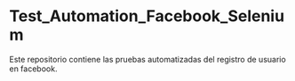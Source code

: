 # Test_Automation_Facebook_Selenium
Este repositorio contiene las pruebas automatizadas del registro de usuario en facebook.
